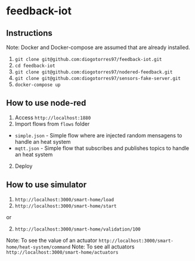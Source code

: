# feedback-iot

## Instructions

Note: Docker and Docker-compose are assumed that are already installed.

1. `git clone git@github.com:diogotorres97/feedback-iot.git`
2. `cd feedback-iot`
3. `git clone git@github.com:diogotorres97/nodered-feedback.git`
4. `git clone git@github.com:diogotorres97/sensors-fake-server.git`
5. `docker-compose up`

## How to use node-red

1. Access `http://localhost:1880`
1. Import flows from `flows` folder
 * `simple.json` - Simple flow where are injected random mensagens to handle an heat system
 * `mqtt.json` - Simple flow that subscribes and publishes topics to handle an heat system
2. Deploy

## How to use simulator
1. `http://localhost:3000/smart-home/load`
2. `http://localhost:3000/smart-home/start`

or

2. `http://localhost:3000/smart-home/validation/100`

Note: To see the value of an actuator `http://localhost:3000/smart-home/heat-system/command`
Note: To see all actuators `http://localhost:3000/smart-home/actuators`
